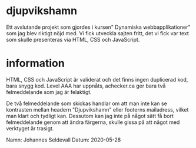 # djupvikshamn

Ett avslutande projekt som gjordes i kursen" Dynamiska webbapplikationer" som jag blev riktigt nöjd med. Vi fick utveckla sajten fritt, det vi fick var text som skulle presenteras via HTML, CSS och JavaScript.

# information

HTML, CSS och JavaScript är validerat och det finns ingen duplicerad kod, bara snygg kod.
Level AAA har uppnåts, achecker.ca ger bara två felmeddelande som jag är felaktigt.

De två felmeddelande som skickas handlar om att man inte kan se kontrasten mellan headern "Djupvikshamn" eller footerns mailadress, vilket man klart och tydligt kan.
Dessutom kan jag inte på något sätt få bort felmeddelande genom att ändra färgerna, skulle gissa på att något med verktyget är trasigt.

Namn: Johannes Seldevall
Datum: 2020-05-28
